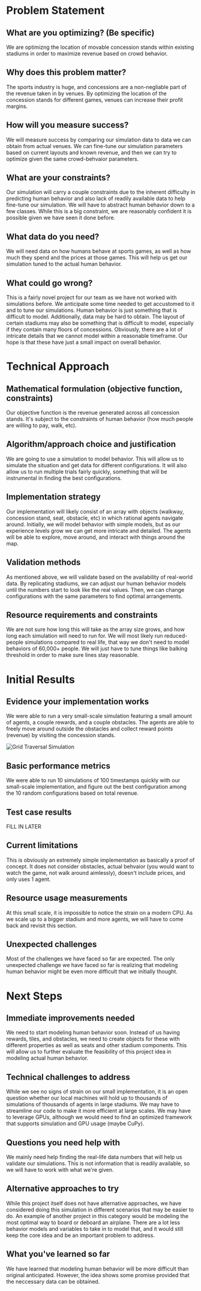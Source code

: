 # Problem Statement

## What are you optimizing? (Be specific)
We are optimizng the location of movable concession stands within existing stadiums in order to maximize revenue based on crowd behavior.

## Why does this problem matter?
The sports industry is huge, and concessions are a non-negliable part of the revenue taken in by venues. By optimizing the location of the concession stands for different games, venues can increase their profit margins.

## How will you measure success?
We will measure success by comparing our simulation data to data we can obtain from actual venues. We can fine-tune our simulation parameters based on current layouts and known revenue, and then we can try to optimize given the same crowd-behvaior parameters.

## What are your constraints?
Our simulation will carry a couple constraints due to the inherent difficulty in predicting human behavior and also lack of readily available data to help fine-tune our simulation. We will have to abstract human behavior down to a few classes. While this is a big constraint, we are reasonably confident it is possible given we have seen it done before.

## What data do you need?
We will need data on how humans behave at sports games, as well as how much they spend and the prices at those games. This will help us get our simulation tuned to the actual human behavior.

## What could go wrong?
This is a fairly novel project for our team as we have not worked with simulations before. We anticipate some time needed to get accustomed to it and to tune our simulations. Human behavior is just something that is difficult to model. Additionally, data may be hard to obtain. The layout of certain stadiums may also be something that is difficult to model, especially if they contain many floors of concessions. Obviously, there are a lot of intricate details that we cannot model within a reasonable timeframe. Our hope is that these have just a small impact on overall behavior.


# Technical Approach

## Mathematical formulation (objective function, constraints)
Our objective function is the revenue generated across all concession stands. It's subject to the constraints of human behavior (how much people are willing to pay, walk, etc).

## Algorithm/approach choice and justification
We are going to use a simulation to model behavior. This will allow us to simulate the situation and get data for different configurations. It will also allow us to run multiple trials fairly quickly, something that will be instrumental in finding the best configurations.

## Implementation strategy
Our implementation will likely consist of an array with objects (walkway, concession stand, seat, obstacle, etc) in which rational agents navigate around. Initially, we will model behavior with simple models, but as our experience levels grow we can get more intricate and detailed. The agents will be able to explore, move around, and interact with things around the map.

## Validation methods
As mentioned above, we will validate based on the availability of real-world data. By replicating stadiums, we can adjust our human behavior models until the numbers start to look like the real values. Then, we can change configurations with the same parameters to find optimal arrangements.


## Resource requirements and constraints
We are not sure how long this will take as the array size grows, and how long each simulation will need to run for. We will most likely run reduced-people simulations compared to real life, that way we don't need to model behaviors of 60,000+ people. We will just have to tune things like balking threshold in order to make sure lines stay reasonable.


# Initial Results

## Evidence your implementation works
We were able to run a very small-scale simulation featuring a small amount of agents, a couple rewards, and a couple obstacles. The agents are able to freely move around outside the obstacles and collect reward points (revenue) by visiting the concession stands.

![Grid Traversal Simulation](simulation.gif)


## Basic performance metrics
We were able to run 10 simulations of 100 timestamps quickly with our small-scale implementation, and figure out the best configuration among the 10 random configurations based on total revenue.

## Test case results
FILL IN LATER

## Current limitations
This is obviously an extremely simple implementation as basically a proof of concept. It does not consider obstacles, actual behvaior (you would want to watch the game, not walk around aimlessly), doesn't include prices, and only uses 1 agent.

## Resource usage measurements
At this small scale, it is impossible to notice the strain on a modern CPU. As we scale up to a bigger stadium and more agents, we will have to come back and revisit this section.

## Unexpected challenges
Most of the challenges we have faced so far are expected. The only unexpected challenge we have faced so far is realizing that modeling human behavior might be even more difficult that we initially thought.

# Next Steps

## Immediate improvements needed
We need to start modeling human behavior soon. Instead of us having rewards, tiles, and obstacles, we need to create objects for these with different properties as well as seats and other stadium components. This will allow us to further evaluate the feasibility of this project idea in modeling actual human behavior.

## Technical challenges to address
While we see no signs of strain on our small implementation, it is an open question whether our local machines will hold up to thousands of simulations of thousands of agents in large stadiums. We may have to streamline our code to make it more efficient at large scales. We may have to leverage GPUs, although we would need to find an optimized framework that supports simulation and GPU usage (maybe CuPy).

## Questions you need help with
We mainly need help finding the real-life data numbers that will help us validate our simulations. This is not information that is readily available, so we will have to work with what we're given.

## Alternative approaches to try
While this project itself does not have alternative approaches, we have considered doing this simulation in different scenarios that may be easier to do. An example of another project in this category would be modeling the most optimal way to board or deboard an airplane. There are a lot less behavior models and variables to take in to model that, and it would still keep the core idea and be an important problem to address.

## What you've learned so far
We have learned that modeling human behavior will be more difficult than original anticipated. However, the idea shows some promise provided that the neccessary data can be obtained.
